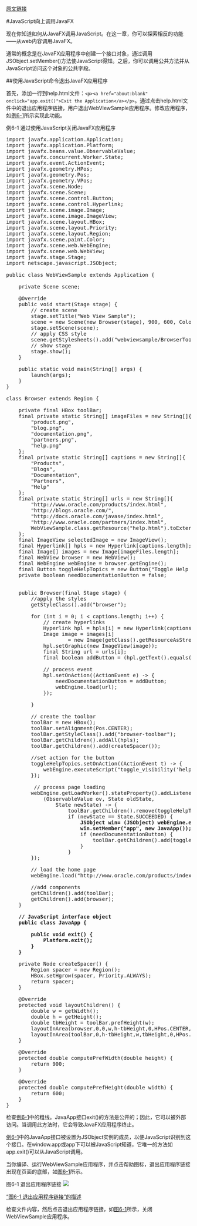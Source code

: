 [原文链接](http://docs.oracle.com/javase/8/javafx/embedded-browser-tutorial/js-javafx.htm)

#JavaScript向上调用JavaFX

现在你知道如何从JavaFX调用JavaScript。在这一章，你可以探索相反的功能——从web内容调用JavaFX。

通常的概念是在JavaFX应用程序中创建一个接口对象，通过调用JSObject.setMember()方法使JavaScript得知。之后，你可以调用公共方法并从JavaScript访问这个对象的公共字段。

##使用JavaScript命令退出JavaFX应用程序

首先，添加一行到help.html文件：``<p><a href="about:blank" onclick="app.exit()">Exit the Application</a></p>``。通过点击help.html文件中的退出应用程序链接，用户退出WebViewSample应用程序。修改应用程序，如[例6-1](#例6-1)所示实现此功能。

<span id="例6-1">例6-1</span> 通过使用JavaScript关闭JavaFX应用程序
<pre>
import javafx.application.Application;
import javafx.application.Platform;
import javafx.beans.value.ObservableValue;
import javafx.concurrent.Worker.State;
import javafx.event.ActionEvent;
import javafx.geometry.HPos;
import javafx.geometry.Pos;
import javafx.geometry.VPos;
import javafx.scene.Node;
import javafx.scene.Scene;
import javafx.scene.control.Button;
import javafx.scene.control.Hyperlink;
import javafx.scene.image.Image;
import javafx.scene.image.ImageView;
import javafx.scene.layout.HBox;
import javafx.scene.layout.Priority;
import javafx.scene.layout.Region;
import javafx.scene.paint.Color;
import javafx.scene.web.WebEngine;
import javafx.scene.web.WebView;
import javafx.stage.Stage;
import netscape.javascript.JSObject;
 
public class WebViewSample extends Application {
 
    private Scene scene;
 
    @Override
    public void start(Stage stage) {
        // create scene
        stage.setTitle("Web View Sample");
        scene = new Scene(new Browser(stage), 900, 600, Color.web("#666970"));
        stage.setScene(scene);
        // apply CSS style
        scene.getStylesheets().add("webviewsample/BrowserToolbar.css");
        // show stage
        stage.show();
    }
 
    public static void main(String[] args) {
        launch(args);
    }
}
 
class Browser extends Region {
 
    private final HBox toolBar;
    final private static String[] imageFiles = new String[]{
        "product.png",
        "blog.png",
        "documentation.png",
        "partners.png",
        "help.png"
    };
    final private static String[] captions = new String[]{
        "Products",
        "Blogs",
        "Documentation",
        "Partners",
        "Help"
    };
    final private static String[] urls = new String[]{
        "http://www.oracle.com/products/index.html",
        "http://blogs.oracle.com/",
        "http://docs.oracle.com/javase/index.html",
        "http://www.oracle.com/partners/index.html",
        WebViewSample.class.getResource("help.html").toExternalForm()
    };
    final ImageView selectedImage = new ImageView();
    final Hyperlink[] hpls = new Hyperlink[captions.length];
    final Image[] images = new Image[imageFiles.length];
    final WebView browser = new WebView();
    final WebEngine webEngine = browser.getEngine();
    final Button toggleHelpTopics = new Button("Toggle Help Topics");
    private boolean needDocumentationButton = false;
    
    
    public Browser(final Stage stage) {
        //apply the styles
        getStyleClass().add("browser");
                
        for (int i = 0; i < captions.length; i++) {
            // create hyperlinks
            Hyperlink hpl = hpls[i] = new Hyperlink(captions[i]);
            Image image = images[i]
                    = new Image(getClass().getResourceAsStream(imageFiles[i]));
            hpl.setGraphic(new ImageView(image));
            final String url = urls[i];
            final boolean addButton = (hpl.getText().equals("Help"));  
            
            // process event 
            hpl.setOnAction((ActionEvent e) -> {
                needDocumentationButton = addButton;
                webEngine.load(url);
            });
                    
        }
 
        // create the toolbar
        toolBar = new HBox();
        toolBar.setAlignment(Pos.CENTER);
        toolBar.getStyleClass().add("browser-toolbar");
        toolBar.getChildren().addAll(hpls);
        toolBar.getChildren().add(createSpacer());
 
        //set action for the button
        toggleHelpTopics.setOnAction((ActionEvent t) -> {
            webEngine.executeScript("toggle_visibility('help_topics')");
        });
 
         // process page loading
        webEngine.getLoadWorker().stateProperty().addListener(
            (ObservableValue<? extends State> ov, State oldState, 
                State newState) -> {
                    toolBar.getChildren().remove(toggleHelpTopics);
                    if (newState == State.SUCCEEDED) {
                        <b>JSObject win= (JSObject) webEngine.executeScript("window");
						win.setMember("app", new JavaApp());</b>
                        if (needDocumentationButton) {
                            toolBar.getChildren().add(toggleHelpTopics);
                        }
                    }
        });
 
        // load the home page        
        webEngine.load("http://www.oracle.com/products/index.html");
 
        //add components
        getChildren().add(toolBar);
        getChildren().add(browser);
    }
    
    <b>// JavaScript interface object
	public class JavaApp {

		public void exit() {
			Platform.exit();
		}
	}</b>
 
    private Node createSpacer() {
        Region spacer = new Region();
        HBox.setHgrow(spacer, Priority.ALWAYS);
        return spacer;
    }
 
    @Override
    protected void layoutChildren() {
        double w = getWidth();
        double h = getHeight();
        double tbHeight = toolBar.prefHeight(w);
        layoutInArea(browser,0,0,w,h-tbHeight,0,HPos.CENTER,VPos.CENTER);
        layoutInArea(toolBar,0,h-tbHeight,w,tbHeight,0,HPos.CENTER,VPos.CENTER);
    }
 
    @Override
    protected double computePrefWidth(double height) {
        return 900;
    }
 
    @Override
    protected double computePrefHeight(double width) {
        return 600;
    }
}
</pre>

检查[例6-1](#例6-1)中的粗线。JavaApp接口exit()的方法是公开的；因此，它可以被外部访问。当调用此方法时，它会导致JavaFX应用程序终止。

[例6-1](#例6-1)中的JavaApp接口被设置为JSObject实例的成员，以便JavaScript识别到这个接口。在window.app或app下可以被JavaScript知道，它唯一的方法如app.exit()可以从JavaScript调用。

当你编译、运行WebViewSample应用程序，并点击帮助图标，退出应用程序链接出现在页面的底部，如[图6-1](#图6-1)所示。

<span id="">图6-1</span> 退出应用程序链接
![](http://ontjktddg.bkt.clouddn.com/image/webview-help-exit.png)

[“图6-1 退出应用程序链接”的描述](http://docs.oracle.com/javase/8/javafx/embedded-browser-tutorial/img_text/webview-help-exit.htm)

检查文件内容，然后点击退出应用程序链接，如[图6-1](#图6-1)所示，关闭WebViewSample应用程序。